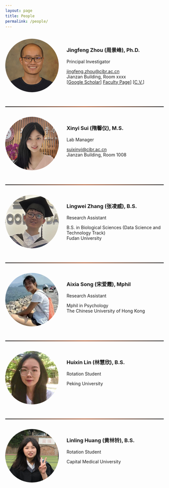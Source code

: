 ```yaml
---
layout: page
title: People
permalink: /people/
---
```


<br>
  
<!-- ========================================================================================================================== -->
<img align="left" width="170" style="margin-right:25px; border-radius: 50%; border: 0px solid #6495ED;" src="/people/jingfeng_head_shot.jpg" />

<h3>Jingfeng Zhou (周景峰), Ph.D.</h3>

Principal Investigator

[jingfeng.zhou@cibr.ac.cn](mailto:jingfeng.zhou@cibr.ac.cn)<br>Jianzan Building, Room xxxx<br>
[[Google Scholar](https://scholar.google.com/citations?user=ZQD-fmcAAAAJ)] [Faculty Page](http://cibr.ac.cn/#/science/team/detail/575)] [[C.V.](CV/jingfeng.md)]<br clear="left" />

<br>
<hr style="height:2px; border:1px; background-image: linear-gradient(to right, rgba(255, 94, 19, 0), rgba(255, 94, 19, 0.6), rgba(255, 94, 19, 0))" />
<br>


<!-- ========================================================================================================================== -->
<img align="left" width="170" style="margin-right:25px; border-radius: 50%; border: 0px solid #6495ED;" src="/people/xinyi_sui.jpg" />

<h3>Xinyi Sui (隋馨仪), M.S.</h3>

Lab Manager

[suixinyi@cibr.ac.cn](mailto:jingfeng.zhou@cibr.ac.cn)<br>Jianzan Building, Room 1008<br clear="left" />

<br>
<hr style="height:2px; border:1px; background-image: linear-gradient(to right, rgba(255, 94, 19, 0), rgba(255, 94, 19, 0.6), rgba(255, 94, 19, 0))" />
<br>




<!-- ========================================================================================================================== -->
<img align="left" width="170" style="margin-right:25px; border-radius: 50%; border: 0px solid #6495ED;" src="/people/lingwei_zhang.jpg" />

<h3>Lingwei Zhang (张凌威), B.S.</h3>

Research Assistant

B.S. in Biological Sciences (Data Science and Technology Track)<br>Fudan University<br clear="left" />

<br>
<hr style="height:2px; border:1px; background-image: linear-gradient(to right, rgba(255, 94, 19, 0), rgba(255, 94, 19, 0.6), rgba(255, 94, 19, 0))" />
<br>



<!-- ========================================================================================================================== -->
<img align="left" width="170" style="margin-right:25px; border-radius: 50%; border: 0px solid #6495ED;" src="/people/aixia_song2.png" />

<h3>Aixia Song (宋爱霞), Mphil</h3>

Research Assistant

Mphil in Psychology<br>The Chinese University of Hong Kong<br clear="left" />

<br>
<hr style="height:2px; border:1px; background-image: linear-gradient(to right, rgba(255, 94, 19, 0), rgba(255, 94, 19, 0.6), rgba(255, 94, 19, 0))" />
<br>



<!-- ========================================================================================================================== -->
<img align="left" width="170" style="margin-right:25px; border-radius: 50%; border: 0px solid #6495ED;" src="/people/huixin_lin2.jpg" />

<h3>Huixin Lin (林慧欣), B.S.</h3>

Rotation Student

Peking University<br clear="left" />

<br>
<hr style="height:2px; border:1px; background-image: linear-gradient(to right, rgba(255, 94, 19, 0), rgba(255, 94, 19, 0.6), rgba(255, 94, 19, 0))" />
<br>



<!-- ========================================================================================================================== -->
<img align="left" width="170" style="margin-right:25px; border-radius: 50%; border: 0px solid #6495ED;" src="/people/linling_huang.png" />

<h3>Linling Huang (黄林铃), B.S.</h3>

Rotation Student

Capital Medical University<br clear="left" />

